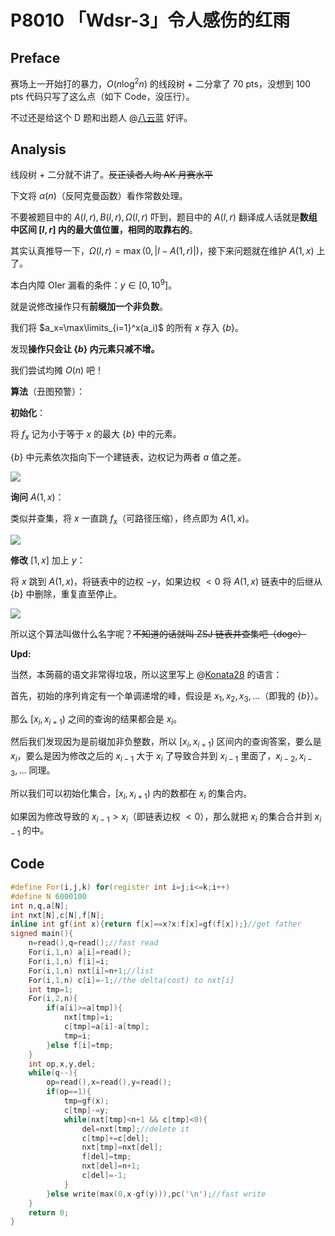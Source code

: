 # P8010 「Wdsr-3」令人感伤的红雨

## Preface

赛场上一开始打的暴力，$O(n\log^2n)$ 的线段树 + 二分拿了 70 pts，没想到 100 pts 代码只写了这么点（如下 Code，没压行）。

不过还是给这个 D 题和出题人 @[八云蓝](https://www.luogu.com.cn/user/149196) 好评。

## Analysis

线段树 + 二分就不讲了。~~反正读者人均 AK 月赛水平~~

下文将 $\alpha(n)$（反阿克曼函数）看作常数处理。

不要被题目中的 $A(l,r),B(l,r),\Omega(l,r)$ 吓到，题目中的 $A(l,r)$ 翻译成人话就是**数组中区间 $[l,r]$ 内的最大值位置，相同的取靠右的**。

其实认真推导一下，$\Omega(l,r)=\max(0,|l-A(1,r)|)$，接下来问题就在维护 $A(1,x)$ 上了。

本白内障 OIer 漏看的条件：$y\in[0,10^9]$。

就是说修改操作只有**前缀加一个非负数**。

我们将 $a_x=\max\limits_{i=1}^x(a_i)$ 的所有 $x$ 存入 $\{b\}$。

发现**操作只会让 $\{b\}$ 内元素只减不增。**

我们尝试均摊 $O(n)$ 吧！

**算法**（丑图预警）：

**初始化**：

将 $f_x$ 记为小于等于 $x$ 的最大 $\{b\}$ 中的元素。

$\{b\}$ 中元素依次指向下一个建链表，边权记为两者 $a$ 值之差。

![](https://cdn.luogu.com.cn/upload/image_hosting/v8bjvobs.png)

**询问** $A(1,x)$：

类似并查集，将 $x$ 一直跳 $f_x$（可路径压缩），终点即为 $A(1,x)$。

![](https://cdn.luogu.com.cn/upload/image_hosting/l66dxnlp.png)

**修改** $[1,x]$ 加上 $y$：

将 $x$ 跳到 $A(1,x)$，将链表中的边权 $-y$，如果边权 $<0$ 将 $A(1,x)$ 链表中的后继从 $\{b\}$ 中删除，重复直至停止。

![](https://cdn.luogu.com.cn/upload/image_hosting/gj8a7cjv.png)

所以这个算法叫做什么名字呢？~~不知道的话就叫 ZSJ 链表并查集吧（doge）~~

**Upd:**

当然，本蒟蒻的语文非常得垃圾，所以这里写上 @[Konata28](https://www.luogu.com.cn/user/177029) 的语言：

首先，初始的序列肯定有一个单调递增的峰，假设是 $x_1,x_2,x_3,\dots$（即我的 $\{b\}$）。

那么 $[x_{i},x_{i+1})$ 之间的查询的结果都会是 $x_{i}$。

然后我们发现因为是前缀加非负整数，所以 $[x_i,x_{i+1})$ 区间内的查询答案，要么是 $x_i$，要么是因为修改之后的 $x_{i-1}$ 大于 $x_i$ 了导致合并到 $x_{i-1}$ 里面了，$x_{i-2},x_{i-3},\dots$ 同理。

所以我们可以初始化集合，$[x_i,x_{i+1})$ 内的数都在 $x_i$ 的集合内。

如果因为修改导致的 $x_{i-1}>x_i$（即链表边权 $<0$），那么就把 $x_i$ 的集合合并到 $x_{i-1}$ 的中。

## Code

```cpp
#define For(i,j,k) for(register int i=j;i<=k;i++)
#define N 6000100
int n,q,a[N];
int nxt[N],c[N],f[N];
inline int gf(int x){return f[x]==x?x:f[x]=gf(f[x]);}//get father
signed main(){
	n=read(),q=read();//fast read
	For(i,1,n) a[i]=read();
	For(i,1,n) f[i]=i;
	For(i,1,n) nxt[i]=n+1;//list
	For(i,1,n) c[i]=-1;//the delta(cost) to nxt[i]
	int tmp=1;
	For(i,2,n){
		if(a[i]>=a[tmp]){
			nxt[tmp]=i;
			c[tmp]=a[i]-a[tmp];
			tmp=i;
		}else f[i]=tmp;
	}
	int op,x,y,del;
	while(q--){
		op=read(),x=read(),y=read();
		if(op==1){
			tmp=gf(x);
			c[tmp]-=y;
			while(nxt[tmp]<n+1 && c[tmp]<0){
				del=nxt[tmp];//delete it
				c[tmp]+=c[del];
				nxt[tmp]=nxt[del];
				f[del]=tmp;
				nxt[del]=n+1;
				c[del]=-1;
			}
		}else write(max(0,x-gf(y))),pc('\n');//fast write 
	}
    return 0;
}
```